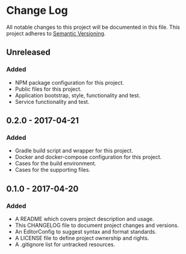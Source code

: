 # Change Log

All notable changes to this project will be documented in this file. This
project adheres to [Semantic Versioning](http://semver.org).

## Unreleased

### Added

  - NPM package configuration for this project.
  - Public files for this project.
  - Application bootstrap, style, functionality and test.
  - Service functionality and test.

## 0.2.0 - 2017-04-21

### Added

  - Gradle build script and wrapper for this project.
  - Docker and docker-compose configuration for this project.
  - Cases for the build environment.
  - Cases for the supporting files.

## 0.1.0 - 2017-04-20

### Added

  - A README which covers project description and usage.
  - This CHANGELOG file to document project changes and versions.
  - An EditorConfig to suggest syntax and format standards.
  - A LICENSE file to define project ownership and rights.
  - A .gitignore list for untracked resources.
